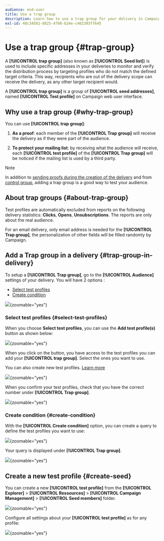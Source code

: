 ```yaml
---
audience: end-user
title: Use a trap group
description: Learn how to use a trap group for your delivery in Campaign Web user interface
exl-id: 48c34581-8825-4798-b24e-c462303f7645
---
```

# Use a trap group {#trap-group}

A **[!UICONTROL trap group]** (also known as **[!UICONTROL Seed list]**) is used to include specific addresses in your deliveries to monitor and verify the distribution process by targeting profiles who do not match the defined target criteria. This way, recipients who are out of the delivery scope can receive the delivery, as any other target recipient would.

A **[!UICONTROL trap group]** is a group of **[!UICONTROL seed addresses]**, named **[!UICONTROL Test profile]** on Campaign web user interface.

## Why use a trap group {#why-trap-group}

You can use **[!UICONTROL trap group]**:

1. **As a proof**: each member of the **[!UICONTROL Trap group]** will receive the delivery as if they were part of the audience.

1. **To protect your mailing list**: by receiving what the audience will receive, each **[!UICONTROL test profile]** of the **[!UICONTROL Trap group]** will be noticed if the mailing list is used by a third party.

>[!NOTE]
>
>In addition to [sending proofs during the creation of the delivery](../email/create-email.md#preview-test) and from [control group](control-group.md), adding a trap group is a good way to test your audience.

## About trap groups {#about-trap-group}

Test profiles are automatically excluded from reports on the following delivery statistics: **Clicks**, **Opens**, **Unsubscriptions**. The reports are only about the real audience.

For an email delivery, only email address is needed for the **[!UICONTROL Trap group]**, the personalization of other fields will be filled randomly by Campaign.

## Add a Trap group in a delivery {#trap-group-in-delivery}

To setup a **[!UICONTROL Trap group]**, go to the **[!UICONTROL Audience]** settings of your delivery. You will have 2 options :

* [Select test profiles](#select-test-profile)
* [Create condition](#create-condition)

![](assets/trap-group.png){zoomable="yes"}

### Select test profiles {#select-test-profiles}

When you choose **Select test profiles**, you can use the **Add test profile(s)** button as shown below:

![](assets/trap-no-test-profile.png){zoomable="yes"}

When you click on the button, you have access to the test profiles you can add your **[!UICONTROL trap group]**. Select the ones you want to use.

You can also create new test profiles. [Learn more](#create-seed)

![](assets/trap-select-test-profiles.png){zoomable="yes"}

When you confirm your test profiles, check that you have the correct number under **[!UICONTROL Trap group]**.

![](assets/trap-check.png){zoomable="yes"}

### Create condition {#create-condition}

With the **[!UICONTROL Create condition]** option, you can create a query to define the test profiles you want to use:

![](assets/trap-create-condition.png){zoomable="yes"}

Your query is displayed under **[!UICONTROL Trap group]**.

![](assets/trap-custom.png){zoomable="yes"}

## Create a new test profile {#create-seed}

You can create a new **[!UICONTROL test profile]** from the  **[!UICONTROL Explorer]** > **[!UICONTROL Ressources]** > **[!UICONTROL Campaign Management]** > **[!UICONTROL Seed members]** folder.

![](assets/trap-create.png){zoomable="yes"}

Configure all settings about your **[!UICONTROL test profile]** as for any profile:

![](assets/trap-create-contact.png){zoomable="yes"}
